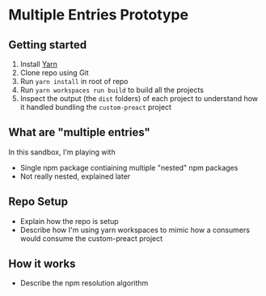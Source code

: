 # Multiple Entries Prototype

## Getting started

1. Install [Yarn](https://yarnpkg.com)
1. Clone repo using Git
1. Run `yarn install` in root of repo
1. Run `yarn workspaces run build` to build all the projects
1. Inspect the output (the `dist` folders) of each project to understand how it
   handled bundling the `custom-preact` project

## What are "multiple entries"

In this sandbox, I'm playing with

- Single npm package contiaining multiple "nested" npm packages
- Not really nested, explained later

## Repo Setup

- Explain how the repo is setup
- Describe how I'm using yarn workspaces to mimic how a consumers would
  consume the custom-preact project

## How it works

- Describe the npm resolution algorithm
